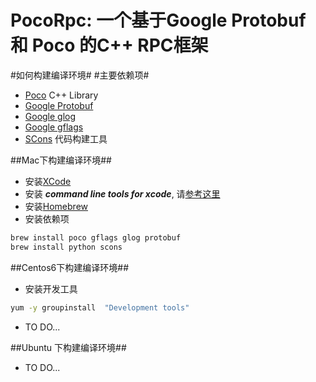 PocoRpc: 一个基于Google Protobuf 和 Poco 的C++ RPC框架
============

#如何构建编译环境#
#主要依赖项#
* [Poco](http://pocoproject.org/index.html) C++ Library
* [Google Protobuf](https://code.google.com/p/protobuf/)
* [Google glog](https://code.google.com/p/google-glog/)
* [Google gflags](https://code.google.com/p/gflags/?redir=1)
* [SCons](http://www.scons.org/) 代码构建工具

##Mac下构建编译环境##
* 安装[XCode](https://itunes.apple.com/us/app/xcode/id497799835)
* 安装 **_command line tools for xcode_**, 请[参考这里](http://lunae.cc/setup-command-line-tools-for-xcode)
* 安装[Homebrew](http://brew.sh/) 
* 安装依赖项 

```bash
brew install poco gflags glog protobuf
brew install python scons  
```

##Centos6下构建编译环境##
* 安装开发工具

```bash
yum -y groupinstall  "Development tools"
``` 

* TO DO...


##Ubuntu 下构建编译环境##
* TO DO...